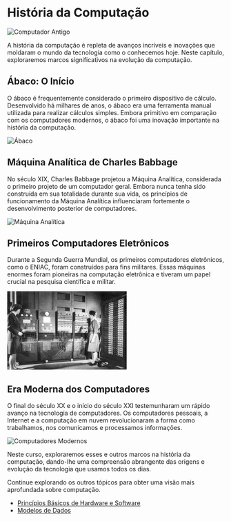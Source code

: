 # História da Computação

![Computador Antigo](![image](https://github.com/koapa/Introducao-a-Computacao/assets/28732598/e5ce1283-027a-4814-92c3-b725d5ff1da8)
)

A história da computação é repleta de avanços incríveis e inovações que moldaram o mundo da tecnologia como o conhecemos hoje. Neste capítulo, exploraremos marcos significativos na evolução da computação.

## Ábaco: O Início

O ábaco é frequentemente considerado o primeiro dispositivo de cálculo. Desenvolvido há milhares de anos, o ábaco era uma ferramenta manual utilizada para realizar cálculos simples. Embora primitivo em comparação com os computadores modernos, o ábaco foi uma inovação importante na história da computação.

![Ábaco](imagens/abaco.jpg)

## Máquina Analítica de Charles Babbage

No século XIX, Charles Babbage projetou a Máquina Analítica, considerada o primeiro projeto de um computador geral. Embora nunca tenha sido construída em sua totalidade durante sua vida, os princípios de funcionamento da Máquina Analítica influenciaram fortemente o desenvolvimento posterior de computadores.

![Máquina Analítica](imagens/maquina-analitica.jpg)

## Primeiros Computadores Eletrônicos

Durante a Segunda Guerra Mundial, os primeiros computadores eletrônicos, como o ENIAC, foram construídos para fins militares. Essas máquinas enormes foram pioneiras na computação eletrônica e tiveram um papel crucial na pesquisa científica e militar.

![ENIAC](imagens/eniac.jpg)

## Era Moderna dos Computadores

O final do século XX e o início do século XXI testemunharam um rápido avanço na tecnologia de computadores. Os computadores pessoais, a Internet e a computação em nuvem revolucionaram a forma como trabalhamos, nos comunicamos e processamos informações.

![Computadores Modernos](imagens/computadores-modernos.jpg)

Neste curso, exploraremos esses e outros marcos na história da computação, dando-lhe uma compreensão abrangente das origens e evolução da tecnologia que usamos todos os dias.

Continue explorando os outros tópicos para obter uma visão mais aprofundada sobre computação.

- [Princípios Básicos de Hardware e Software](principios-hardware-software.md)
- [Modelos de Dados](modelos-dados.md)
